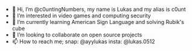 - 👋 Hi, I’m @c0untingNumbers, my name is Lukas and my alias is c0unt
- 👀 I’m interested in video games and computing security
- 🌱 I’m currently learning American Sign Language and solving Rubik's cube
- 💞️ I’m looking to collaborate on open source projects
- 📫 How to reach me; snap: @ayylukas insta: @lukas.0512

<!---
c0untingNumbers/c0untingNumbers is a ✨ special ✨ repository because its `README.md` (this file) appears on your GitHub profile.
You can click the Preview link to take a look at your changes.
--->
